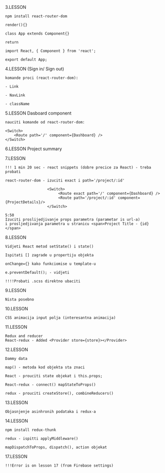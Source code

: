 

3.LESSON

    npm install react-router-dom
    
    render(){}
    
    class App extends Component{}
    
    return
    
    import React, { Component } from 'react';
    
    export default App;


4.LESSON (Sign in/ Sign out)

    komande proci (react-router-dom):

    - Link
    
    - NavLink
    
    - className


5.LESSON Dasboard component

    nauciti komande od react-router-dom:

	<Switch>
		<Route path='/' component={Dashboard} />
	</Switch>
	
6.LESSON Project summary


7.LESSON

    !!! 1 min 20 sec - react snippets (dobre precice za React) - treba probati
    
    react-router-dom - izuciti exact i path='/project/:id'
    
                       <Switch>
                            <Route exact path='/' component={Dashboard} />
                            <Route path='/project/:id' component={ProjectDetails}/>
                       </Switch>
       
    5:50                
    Izuciti proslijedjivanje props parametra (parametar is url-a)
    i prosljedjivanja parametra u stranicu <span>Project Title - {id}</span>
    
8.LESSON

    Vidjeti React metod setState() i state()
    
    Ispitati [] zagrade u propertiju objekta
    
    onChange={} kako funkciomise u template-u
    
    e.preventDefault(); - vidjeti
    
    !!!!Probati .scss direktno ubaciti
    
9.LESSON 

    Nista posebno

10.LESSON 

    CSS animacija input polja (interesantna animacija)

11.LESSON 
    
    Redux and reducer
    React-redux - Added <Provider store={store}></Provider>
    
12.LESSON 

    Dammy data
    
    map() - metoda kod objekta sta znaci
    
    React - prouciti state objekat i this.props;
    
    React-redux - connect() mapStateToProps()
    
    redux - prouciti createStore(), combineReducers()
    
13.LESSON

    Objasnjenje asinhronih podataka i redux-a
    
14.LESSON
    
    npm install redux-thunk
    
    redux - ispitti applyMiddleware()
    
    mapDispatchToProps, dispatch(), action objekat
    


17.LESSON
    
    !!!Error is on lesson 17 (from Firebase settings)
       
                   
                   
 


